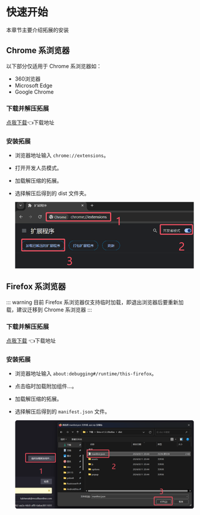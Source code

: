 # 快速开始

本章节主要介绍拓展的安装

## Chrome 系浏览器

以下部分仅适用于 Chrome 系浏览器如：
  - 360浏览器
  - Microsoft Edge
  - Google Chrome

### 下载并解压拓展

[点我下载](https://gitee.com/initencunter/chrome-extensions/releases/download/v1.5.3/lims-v1.5.3.chrome.zip)👈下载地址

### 安装拓展

- 浏览器地址输入 `chrome://extensions`。
- 打开开发人员模式。
- 加载解压缩的拓展。
- 选择解压后得到的 dist 文件夹。

  ![加载拓展](https://github.com/initialencounter/chrome-extensions/blob/master/lims/assets/image.png?raw=true)


## Firefox 系浏览器

::: warning
目前 Firefox 系浏览器仅支持临时加载，即退出浏览器后要重新加载，建议迁移到 Chrome 系浏览器
:::

### 下载并解压拓展

[点我下载](https://gitee.com/initencunter/chrome-extensions/releases/download/v1.5.3/lims-v1.5.3.firefox.zip) 👈下载地址

### 安装拓展

- 浏览器地址输入 `about:debugging#/runtime/this-firefox`。
- 点击临时加载附加组件...。
- 加载解压缩的拓展。
- 选择解压后得到的 `manifest.json` 文件。

  ![加载拓展](./assets/load_firefox.png)
